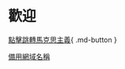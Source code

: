 # 歡迎


[點擊跳轉馬克思主義](马克思主义原理/物质与意识的辩证关系.zh-Hant.md){ .md-button }

[備用網域名稱](https://juiey.github.io/study/)